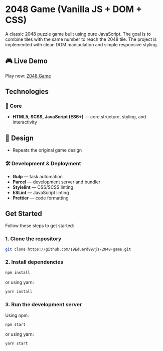 # 2048 Game (Vanilla JS + DOM + CSS)

A classic 2048 puzzle game built using pure JavaScript. The goal is to combine tiles with the same number to reach the 2048 tile. The project is implemented with clean DOM manipulation and simple responsive styling.

## 🎮 Live Demo

Play now: [2048 Game](https://19Eduard99.github.io/js-2048-game/)

## Technologies

### 🧱 Core

- **HTML5, SCSS, JavaScript (ES6+)** — core structure, styling, and interactivity

## 🎨 Design

- Repeats the original game design

### 🛠 Development & Deployment

- **Gulp** — task automation
- **Parcel** — development server and bundler
- **Stylelint** — CSS/SCSS linting
- **ESLint** — JavaScript linting
- **Prettier** — code formatting

## Get Started

Follow these steps to get started:

### 1. Clone the repository

```bash
git clone https://github.com/19Eduard99/js-2048-game.git
```

### 2. Install dependencies

```bash
npm install
```

or using yarn:

```bash
yarn install
```

### 3. Run the development server

Using npm:

```bash
npm start
```

or using yarn:

```bash
yarn start
```
